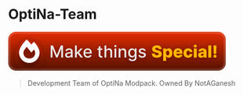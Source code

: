 # OptiNa-Team
![slogan](https://raw.githubusercontent.com/NotAGanesh/OptiNa-Team/4fb6d615a0b4b1cd78d880f73978f39d019445f1/badges/compact.svg) <br>
> Development Team of OptiNa Modpack. Owned By NotAGanesh
